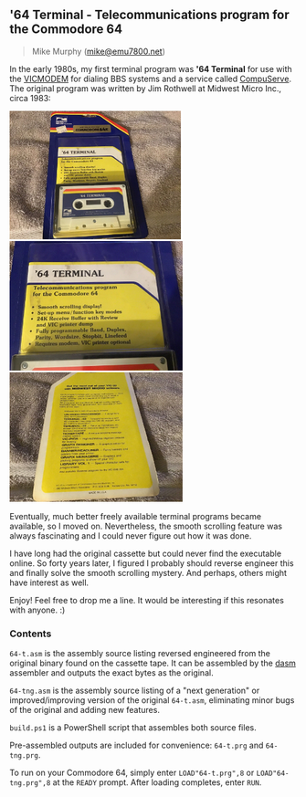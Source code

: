 ## '64 Terminal - Telecommunications program for the Commodore 64
> Mike Murphy (mike@emu7800.net)
>
In the early 1980s, my first terminal program was **'64 Terminal** for use with the
[VICMODEM](https://www.oldcomputr.com/commodore-vicmodem-1982/)
for dialing BBS systems and a service called
[CompuServe](https://www.compuserve.com).
The original program was written by Jim Rothwell at Midwest Micro Inc., circa 1983:

<img src="images/1.jpg" width="300"/><img src="images/3.jpg" height="227" /><img src="images/2.jpg" height="227"/>

Eventually, much better freely available terminal programs became available, so I moved on. Nevertheless, the smooth scrolling feature was always fascinating and I could never figure out
how it was done.

I have long had the original cassette but could never find the executable online.
So forty years later, I figured I probably should reverse engineer this and finally solve the
smooth scrolling mystery. And perhaps, others might have interest as well.

Enjoy! Feel free to drop me a line. It would be interesting if this resonates with anyone. :)

### Contents

`64-t.asm` is the assembly source listing reversed engineered from the original binary found on the cassette tape. It can be assembled by the [dasm](https://dasm-assembler.github.io/)
assembler and outputs the exact bytes as the original.

`64-tng.asm` is the assembly source listing of a "next generation" or improved/improving version
of the original `64-t.asm`, eliminating minor bugs of the original and adding new features.

`build.ps1` is a PowerShell script that assembles both source files.

Pre-assembled outputs are included for convenience: `64-t.prg` and `64-tng.prg`.

To run on your Commodore 64, simply enter `LOAD"64-t.prg",8` or `LOAD"64-tng.prg",8`
at the `READY` prompt.
After loading completes, enter `RUN`.
